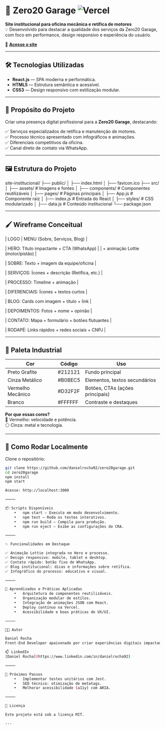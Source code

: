 # 🚗 Zero20 Garage ![Vercel](https://vercelbadge.vercel.app/api/danielrocha92/zero20garage)

**Site institucional para oficina mecânica e retífica de motores**  
💡 Desenvolvido para destacar a qualidade dos serviços da Zero20 Garage, com foco em performance, design responsivo e experiência do usuário.

🔗 **[Acesse o site](https://zero20garage.vercel.app/)**

---

## 🛠️ Tecnologias Utilizadas

- **React.js** — SPA moderna e performática.
- **HTML5** — Estrutura semântica e acessível.
- **CSS3** — Design responsivo com estilização modular.

---

## 🎯 Propósito do Projeto

Criar uma presença digital profissional para a **Zero20 Garage**, destacando:

✅ Serviços especializados de retífica e manutenção de motores.  
✅ Processo técnico apresentado com infográficos e animações.  
✅ Diferenciais competitivos da oficina.  
✅ Canal direto de contato via WhatsApp.

---

## 🖼️ Estrutura do Projeto

site-institucional/
├── public/
│   ├── index.html
│   ├── favicon.ico
├── src/
│   ├── assets/            # Imagens e fontes
│   ├── components/        # Componentes reutilizáveis
│   ├── pages/             # Páginas principais
│   ├── App.js             # Componente raiz
│   ├── index.js           # Entrada do React
│   ├── styles/            # CSS modularizado
│   ├── data.js            # Conteúdo institucional
└── package.json

---

## 🖌️ Wireframe Conceitual

| LOGO             | MENU (Sobre, Serviços, Blog) |

| HERO: Título impactante + CTA (WhatsApp)        |
| + animação Lottie (motor/pistão)                |

| SOBRE: Texto + imagem da equipe/oficina         |

| SERVIÇOS: Ícones + descrição (Retífica, etc.)   |

| PROCESSO: Timeline + animação                   |

| DIFERENCIAIS: Ícones + textos curtos            |

| BLOG: Cards com imagem + título + link          |

| DEPOIMENTOS: Fotos + nome + opinião             |

| CONTATO: Mapa + formulário + botões flutuantes  |

| RODAPÉ: Links rápidos + redes sociais + CNPJ    |

---

## 🎨 Paleta Industrial

| Cor                  | Código   | Uso                                  |
| -------------------- | -------- | ------------------------------------ |
| Preto Grafite        | #212121  | Fundo principal                      |
| Cinza Metálico       | #B0BEC5  | Elementos, textos secundários        |
| Vermelho Mecânico    | #D32F2F  | Botões, CTAs (ações principais)      |
| Branco               | #FFFFFF  | Contraste e destaques                |

**Por que essas cores?**  
🔴 Vermelho: velocidade e potência.  
⚪ Cinza: metal e tecnologia.

---

## 🚀 Como Rodar Localmente

Clone o repositório:

```bash
git clone https://github.com/danielrocha92/zero20garage.git
cd zero20garage
npm install
npm start

Acesse: http://localhost:3000

⸻

📦 Scripts Disponíveis
	•	npm start — Executa em modo desenvolvimento.
	•	npm test — Roda os testes interativos.
	•	npm run build — Compila para produção.
	•	npm run eject — Exibe as configurações do CRA.

⸻

✨ Funcionalidades em Destaque

✅ Animação Lottie integrada no Hero e processo.
✅ Design responsivo: mobile, tablet e desktop.
✅ Contato rápido: botão fixo de WhatsApp.
✅ Blog institucional: dicas e informações sobre retífica.
✅ Infográfico do processo: educativo e visual.

⸻

🌱 Aprendizados e Práticas Aplicadas
	•	Arquitetura de componentes reutilizáveis.
	•	Organização modular de estilos.
	•	Integração de animações JSON com React.
	•	Deploy contínuo na Vercel.
	•	Acessibilidade e boas práticas de UX/UI.

⸻

👨‍💻 Autor

Daniel Rocha
Front-End Developer apaixonado por criar experiências digitais impactantes.

📫 LinkedIn  
[Daniel Rocha](https://www.linkedin.com/in/danielrocha92)

⸻

🚧 Próximos Passos
	•	Implementar testes unitários com Jest.
	•	SEO técnico: otimização de metatags.
	•	Melhorar acessibilidade (a11y) com ARIA.

⸻

📄 Licença

Este projeto está sob a licença MIT.

---